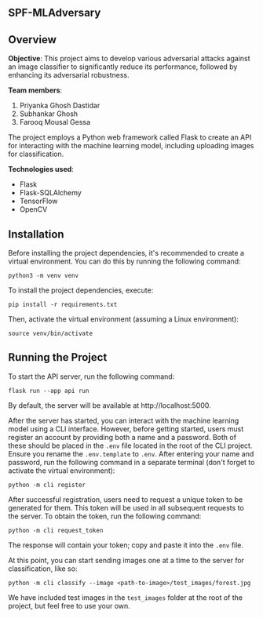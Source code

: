 ## SPF-MLAdversary

## Overview

**Objective**: This project aims to develop various adversarial attacks against an image classifier to significantly reduce its performance, followed by enhancing its adversarial robustness.

**Team members**:
1. Priyanka Ghosh Dastidar
2. Subhankar Ghosh
3. Farooq Mousal Gessa

The project employs a Python web framework called Flask to create an API for interacting with the machine learning model, including uploading images for classification.

**Technologies used**:
- Flask
- Flask-SQLAlchemy
- TensorFlow
- OpenCV

## Installation

Before installing the project dependencies, it's recommended to create a virtual environment. You can do this by running the following command:

```shell
python3 -m venv venv
```

To install the project dependencies, execute:

```shell
pip install -r requirements.txt
```

Then, activate the virtual environment (assuming a Linux environment):

```shell
source venv/bin/activate
```

## Running the Project

To start the API server, run the following command:

```shell
flask run --app api run
```

By default, the server will be available at http://localhost:5000.

After the server has started, you can interact with the machine learning model using a CLI interface. However, before getting started, users must register an account by providing both a name and a password. Both of these should be placed in the `.env` file located in the root of the CLI project. Ensure you rename the `.env.template` to `.env`. After entering your name and password, run the following command in a separate terminal (don't forget to activate the virtual environment):

```shell
python -m cli register
```

After successful registration, users need to request a unique token to be generated for them. This token will be used in all subsequent requests to the server. To obtain the token, run the following command:

```shell
python -m cli request_token
```

The response will contain your token; copy and paste it into the `.env` file.

At this point, you can start sending images one at a time to the server for classification, like so:

```shell
python -m cli classify --image <path-to-image>/test_images/forest.jpg
```

We have included test images in the `test_images` folder at the root of the project, but feel free to use your own.